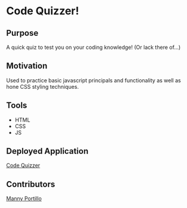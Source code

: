 # Code Quizzer!

## Purpose

A quick quiz to test you on your coding knowledge! (Or lack there of...)

## Motivation

Used to practice basic javascript principals and functionality as well as hone CSS styling techniques.

## Tools

- HTML
- CSS
- JS

## Deployed Application

[Code Quizzer](https://mannyportillo11.github.io/codeQuizzer/)

## Contributors

[Manny Portillo](https://github.com/mannyportillo11)